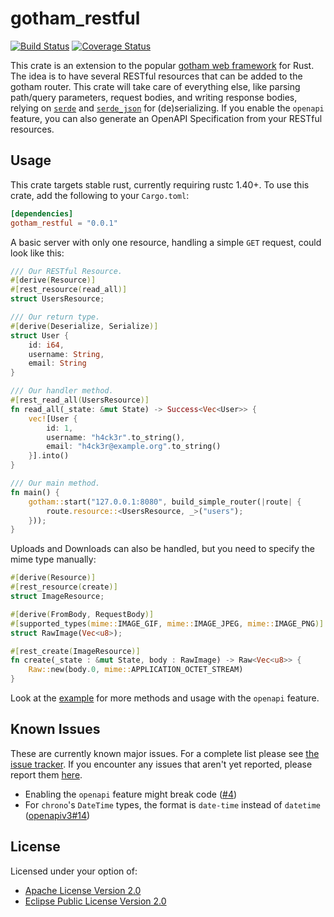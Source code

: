 # gotham_restful

[![Build Status](https://gitlab.com/msrd0/gotham-restful/badges/master/pipeline.svg)](https://gitlab.com/msrd0/gotham-restful/commits/master)
[![Coverage Status](https://codecov.io/gl/msrd0/gotham-restful/branch/master/graph/badge.svg)](https://codecov.io/gl/msrd0/gotham-restful)

This crate is an extension to the popular [gotham web framework][gotham] for Rust. The idea is to
have several RESTful resources that can be added to the gotham router. This crate will take care
of everything else, like parsing path/query parameters, request bodies, and writing response
bodies, relying on [`serde`][serde] and [`serde_json`][serde_json] for (de)serializing. If you
enable the `openapi` feature, you can also generate an OpenAPI Specification from your RESTful
resources.

## Usage

This crate targets stable rust, currently requiring rustc 1.40+. To use this crate, add the
following to your `Cargo.toml`:

```toml
[dependencies]
gotham_restful = "0.0.1"
```

A basic server with only one resource, handling a simple `GET` request, could look like this:

```rust
/// Our RESTful Resource.
#[derive(Resource)]
#[rest_resource(read_all)]
struct UsersResource;

/// Our return type.
#[derive(Deserialize, Serialize)]
struct User {
	id: i64,
	username: String,
	email: String
}

/// Our handler method.
#[rest_read_all(UsersResource)]
fn read_all(_state: &mut State) -> Success<Vec<User>> {
	vec![User {
		id: 1,
		username: "h4ck3r".to_string(),
		email: "h4ck3r@example.org".to_string()
	}].into()
}

/// Our main method.
fn main() {
	gotham::start("127.0.0.1:8080", build_simple_router(|route| {
		route.resource::<UsersResource, _>("users");
	}));
}
```

Uploads and Downloads can also be handled, but you need to specify the mime type manually:

```rust
#[derive(Resource)]
#[rest_resource(create)]
struct ImageResource;

#[derive(FromBody, RequestBody)]
#[supported_types(mime::IMAGE_GIF, mime::IMAGE_JPEG, mime::IMAGE_PNG)]
struct RawImage(Vec<u8>);

#[rest_create(ImageResource)]
fn create(_state : &mut State, body : RawImage) -> Raw<Vec<u8>> {
	Raw::new(body.0, mime::APPLICATION_OCTET_STREAM)
}
```

Look at the [example] for more methods and usage with the `openapi` feature.

## Known Issues

These are currently known major issues. For a complete list please see
[the issue tracker](https://gitlab.com/msrd0/gotham-restful/issues).
If you encounter any issues that aren't yet reported, please report them
[here](https://gitlab.com/msrd0/gotham-restful/issues/new).

 - Enabling the `openapi` feature might break code ([#4](https://gitlab.com/msrd0/gotham-restful/issues/4))
 - For `chrono`'s `DateTime` types, the format is `date-time` instead of `datetime` ([openapiv3#14](https://github.com/glademiller/openapiv3/pull/14))

## License

Licensed under your option of:
 - [Apache License Version 2.0](https://gitlab.com/msrd0/gotham-restful/blob/master/LICENSE-Apache)
 - [Eclipse Public License Version 2.0](https://gitlab.com/msrd0/gotham-restful/blob/master/LICENSE-EPL)


[example]: https://gitlab.com/msrd0/gotham-restful/tree/master/example
[gotham]: https://gotham.rs/
[serde]: https://github.com/serde-rs/serde#serde-----
[serde_json]: https://github.com/serde-rs/json#serde-json----
